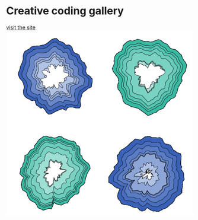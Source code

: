 # Creative coding gallery

[visit the site](https://creativecodinggallery.netlify.com/)
<br>
<img src="p5/perlin/cross_section/crossSection.png">
